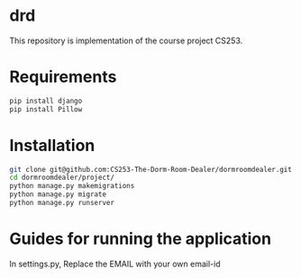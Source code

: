 # drd
This repository is implementation of the course project CS253.
# Requirements
```python
pip install django
pip install Pillow
```
# Installation
```bash
git clone git@github.com:CS253-The-Dorm-Room-Dealer/dormroomdealer.git # ssh
cd dormroomdealer/project/
python manage.py makemigrations
python manage.py migrate
python manage.py runserver
```
# Guides for running the application

In settings.py,
Replace the EMAIL with your own email-id
